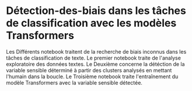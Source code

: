 # Détection-des-biais dans les tâches de classification avec les modèles Transformers
Les Différents notebook traitent de la recherche de biais inconnus dans les tâches de classification de texte.
Le premier notebook traite de l'analyse exploratoire des données textes.
Le Deuxième concerne la détéction de la variable sensible déterminé à partir des clusters analysés en mettant l'humain dans la boucle.
Le Troisième notebook traite l'entraînement du modèle Transformers avec la variable sensible détectée.
